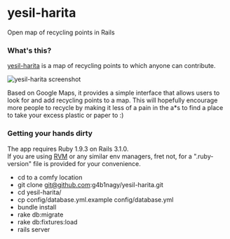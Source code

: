 yesil-harita
===============

Open map of recycling points in Rails

### What's this? ###

[yesil-harita](https://yesilharita.herokuapp.com/) is a map of recycling points to which anyone can contribute.

![yesil-harita screenshot](https://raw.github.com/g4b1nagy/yesil-harita/master/screenshot.png)

Based on Google Maps, it provides a simple interface that allows users to look for and add recycling points to a map. This will hopefully encourage more people to recycle by making it less of a pain in the a*s to find a place to take your excess plastic or paper to :)

### Getting your hands dirty ###

The app requires Ruby 1.9.3 on Rails 3.1.0.  
If you are using [RVM](https://rvm.io/) or any similar env managers, fret not, for a ".ruby-version" file is provided for your convenience.

* cd to a comfy location
* git clone git@github.com:g4b1nagy/yesil-harita.git
* cd yesil-harita/
* cp config/database.yml.example config/database.yml
* bundle install
* rake db:migrate
* rake db:fixtures:load
* rails server

